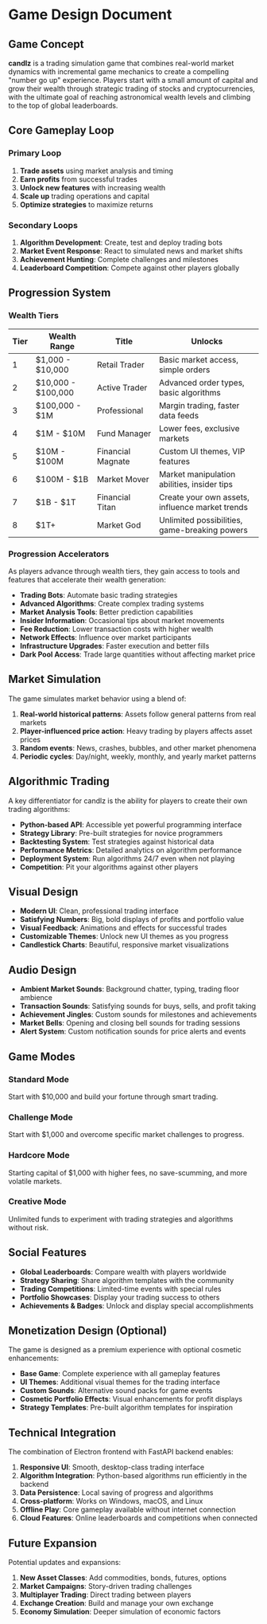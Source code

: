 # Game Design Document

## Game Concept

**candlz** is a trading simulation game that combines real-world market dynamics with incremental game mechanics to create a compelling "number go up" experience. Players start with a small amount of capital and grow their wealth through strategic trading of stocks and cryptocurrencies, with the ultimate goal of reaching astronomical wealth levels and climbing to the top of global leaderboards.

## Core Gameplay Loop

### Primary Loop
1. **Trade assets** using market analysis and timing
2. **Earn profits** from successful trades
3. **Unlock new features** with increasing wealth
4. **Scale up** trading operations and capital
5. **Optimize strategies** to maximize returns

### Secondary Loops
1. **Algorithm Development**: Create, test and deploy trading bots
2. **Market Event Response**: React to simulated news and market shifts
3. **Achievement Hunting**: Complete challenges and milestones
4. **Leaderboard Competition**: Compete against other players globally

## Progression System

### Wealth Tiers

| Tier | Wealth Range | Title | Unlocks |
|------|--------------|-------|---------|
| 1 | $1,000 - $10,000 | Retail Trader | Basic market access, simple orders |
| 2 | $10,000 - $100,000 | Active Trader | Advanced order types, basic algorithms |
| 3 | $100,000 - $1M | Professional | Margin trading, faster data feeds |
| 4 | $1M - $10M | Fund Manager | Lower fees, exclusive markets |
| 5 | $10M - $100M | Financial Magnate | Custom UI themes, VIP features |
| 6 | $100M - $1B | Market Mover | Market manipulation abilities, insider tips |
| 7 | $1B - $1T | Financial Titan | Create your own assets, influence market trends |
| 8 | $1T+ | Market God | Unlimited possibilities, game-breaking powers |

### Progression Accelerators

As players advance through wealth tiers, they gain access to tools and features that accelerate their wealth generation:

- **Trading Bots**: Automate basic trading strategies 
- **Advanced Algorithms**: Create complex trading systems
- **Market Analysis Tools**: Better prediction capabilities
- **Insider Information**: Occasional tips about market movements
- **Fee Reduction**: Lower transaction costs with higher wealth
- **Network Effects**: Influence over market participants
- **Infrastructure Upgrades**: Faster execution and better fills
- **Dark Pool Access**: Trade large quantities without affecting market price

## Market Simulation

The game simulates market behavior using a blend of:

1. **Real-world historical patterns**: Assets follow general patterns from real markets
2. **Player-influenced price action**: Heavy trading by players affects asset prices
3. **Random events**: News, crashes, bubbles, and other market phenomena
4. **Periodic cycles**: Day/night, weekly, monthly, and yearly market patterns

## Algorithmic Trading

A key differentiator for candlz is the ability for players to create their own trading algorithms:

- **Python-based API**: Accessible yet powerful programming interface
- **Strategy Library**: Pre-built strategies for novice programmers
- **Backtesting System**: Test strategies against historical data
- **Performance Metrics**: Detailed analytics on algorithm performance
- **Deployment System**: Run algorithms 24/7 even when not playing
- **Competition**: Pit your algorithms against other players

## Visual Design

- **Modern UI**: Clean, professional trading interface
- **Satisfying Numbers**: Big, bold displays of profits and portfolio value
- **Visual Feedback**: Animations and effects for successful trades
- **Customizable Themes**: Unlock new UI themes as you progress
- **Candlestick Charts**: Beautiful, responsive market visualizations

## Audio Design

- **Ambient Market Sounds**: Background chatter, typing, trading floor ambience
- **Transaction Sounds**: Satisfying sounds for buys, sells, and profit taking
- **Achievement Jingles**: Custom sounds for milestones and achievements
- **Market Bells**: Opening and closing bell sounds for trading sessions
- **Alert System**: Custom notification sounds for price alerts and events

## Game Modes

### Standard Mode
Start with $10,000 and build your fortune through smart trading.

### Challenge Mode
Start with $1,000 and overcome specific market challenges to progress.

### Hardcore Mode
Starting capital of $1,000 with higher fees, no save-scumming, and more volatile markets.

### Creative Mode
Unlimited funds to experiment with trading strategies and algorithms without risk.

## Social Features

- **Global Leaderboards**: Compare wealth with players worldwide
- **Strategy Sharing**: Share algorithm templates with the community
- **Trading Competitions**: Limited-time events with special rules
- **Portfolio Showcases**: Display your trading success to others
- **Achievements & Badges**: Unlock and display special accomplishments

## Monetization Design (Optional)

The game is designed as a premium experience with optional cosmetic enhancements:

- **Base Game**: Complete experience with all gameplay features
- **UI Themes**: Additional visual themes for the trading interface
- **Custom Sounds**: Alternative sound packs for game events
- **Cosmetic Portfolio Effects**: Visual enhancements for profit displays
- **Strategy Templates**: Pre-built algorithm templates for inspiration

## Technical Integration

The combination of Electron frontend with FastAPI backend enables:

1. **Responsive UI**: Smooth, desktop-class trading interface
2. **Algorithm Integration**: Python-based algorithms run efficiently in the backend
3. **Data Persistence**: Local saving of progress and algorithms
4. **Cross-platform**: Works on Windows, macOS, and Linux
5. **Offline Play**: Core gameplay available without internet connection
6. **Cloud Features**: Online leaderboards and competitions when connected

## Future Expansion

Potential updates and expansions:

1. **New Asset Classes**: Add commodities, bonds, futures, options
2. **Market Campaigns**: Story-driven trading challenges
3. **Multiplayer Trading**: Direct trading between players
4. **Exchange Creation**: Build and manage your own exchange
5. **Economy Simulation**: Deeper simulation of economic factors
